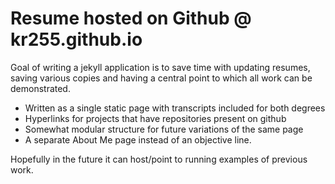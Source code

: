 # Resume hosted on Github @ kr255.github.io

Goal of writing a jekyll application is to save time with updating resumes, saving various copies and having a central point to which all work can be demonstrated. 

* Written as a single static page with transcripts included for both degrees
* Hyperlinks for projects that have repositories present on github
* Somewhat modular structure for future variations of the same page
* A separate About Me page instead of an objective line.

Hopefully in the future it can host/point to running examples of previous work. 
